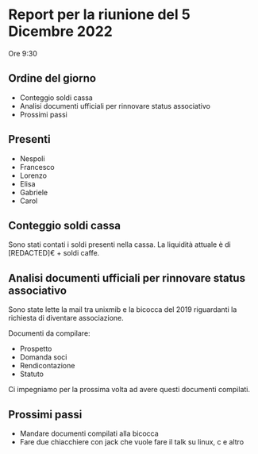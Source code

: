 # Report per la riunione del 5 Dicembre 2022

Ore 9:30

## Ordine del giorno

- Conteggio soldi cassa
- Analisi documenti ufficiali per rinnovare status associativo
- Prossimi passi

## Presenti

- Nespoli
- Francesco
- Lorenzo
- Elisa
- Gabriele
- Carol

## Conteggio soldi cassa

Sono stati contati i soldi presenti nella cassa. La liquidità attuale è di [REDACTED]€ + soldi caffe.

## Analisi documenti ufficiali per rinnovare status associativo

Sono state lette la mail tra unixmib e la bicocca del 2019 riguardanti la richiesta di diventare associazione.

Documenti da compilare:
- Prospetto
- Domanda soci
- Rendicontazione
- Statuto

Ci impegniamo per la prossima volta ad avere questi documenti compilati.

## Prossimi passi
- Mandare documenti compilati alla bicocca
- Fare due chiacchiere con jack che vuole fare il talk su linux, c e altro